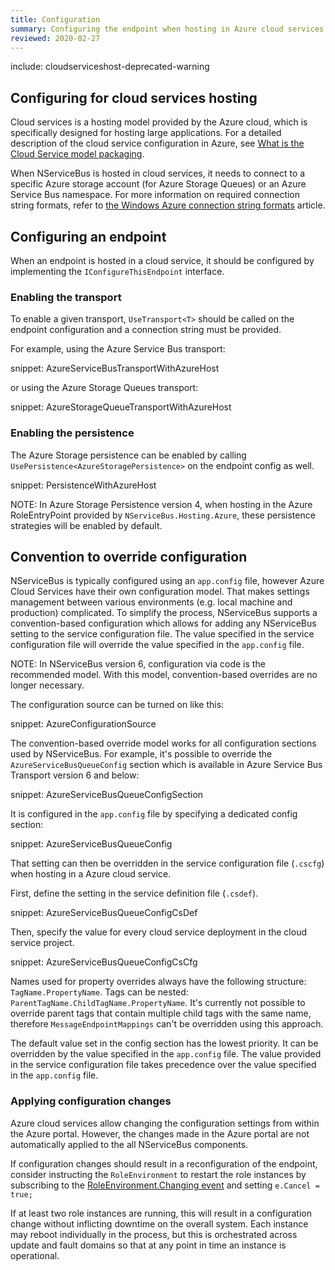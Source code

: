 ```yaml
---
title: Configuration
summary: Configuring the endpoint when hosting in Azure cloud services
reviewed: 2020-02-27
---
```


include: cloudserviceshost-deprecated-warning

## Configuring for cloud services hosting

Cloud services is a hosting model provided by the Azure cloud, which is specifically designed for hosting large applications. For a detailed description of the cloud service configuration in Azure, see [What is the Cloud Service model packaging](https://docs.microsoft.com/en-us/azure/cloud-services/cloud-services-model-and-package).

When NServiceBus is hosted in cloud services, it needs to connect to a specific Azure storage account (for Azure Storage Queues) or an Azure Service Bus namespace. For more information on required connection string formats, refer to [the Windows Azure connection string formats](https://www.connectionstrings.com/windows-azure/) article.


## Configuring an endpoint

When an endpoint is hosted in a cloud service, it should be configured by implementing the `IConfigureThisEndpoint` interface.


### Enabling the transport

To enable a given transport, `UseTransport<T>` should be called on the endpoint configuration and a connection string must be provided.

For example, using the Azure Service Bus transport:

snippet: AzureServiceBusTransportWithAzureHost

or using the Azure Storage Queues transport:

snippet: AzureStorageQueueTransportWithAzureHost


### Enabling the persistence

The Azure Storage persistence can be enabled by calling `UsePersistence<AzureStoragePersistence>` on the endpoint config as well.

snippet: PersistenceWithAzureHost

NOTE: In Azure Storage Persistence version 4, when hosting in the Azure RoleEntryPoint provided by `NServiceBus.Hosting.Azure`, these persistence strategies will be enabled by default.


## Convention to override configuration

NServiceBus is typically configured using an `app.config` file, however Azure Cloud Services have their own configuration model. That makes settings management between various environments (e.g. local machine and production) complicated. To simplify the process, NServiceBus supports a convention-based configuration which allows for adding any NServiceBus setting to the service configuration file. The value specified in the service configuration file will override the value specified in the `app.config` file.

NOTE: In NServiceBus version 6, configuration via code is the recommended model. With this model, convention-based overrides are no longer necessary.

The configuration source can be turned on like this:

snippet: AzureConfigurationSource

The convention-based override model works for all configuration sections used by NServiceBus. For example, it's possible to override the `AzureServiceBusQueueConfig` section which is available in Azure Service Bus Transport version 6 and below:

snippet: AzureServiceBusQueueConfigSection

It is configured in the `app.config` file by specifying a dedicated config section:

snippet: AzureServiceBusQueueConfig

That setting can then be overridden in the service configuration file (`.cscfg`) when hosting in a Azure cloud service.

First, define the setting in the service definition file (`.csdef`).

snippet: AzureServiceBusQueueConfigCsDef

Then, specify the value for every cloud service deployment in the cloud service project.

snippet: AzureServiceBusQueueConfigCsCfg

Names used for property overrides always have the following structure:  `TagName.PropertyName`. Tags can be nested: `ParentTagName.ChildTagName.PropertyName`. It's currently not possible to override parent tags that contain multiple child tags with the same name, therefore `MessageEndpointMappings` can't be overridden using this approach.

The default value set in the config section has the lowest priority. It can be overridden by the value specified in the `app.config` file. The value provided in the service configuration file takes precedence over the value specified in the `app.config` file.


### Applying configuration changes

Azure cloud services allow changing the configuration settings from within the Azure portal. However, the changes made in the Azure portal are not automatically applied to the all NServiceBus components.

If configuration changes should result in a reconfiguration of the endpoint, consider instructing the `RoleEnvironment` to restart the role instances by subscribing to the [RoleEnvironment.Changing event](https://msdn.microsoft.com/en-us/library/microsoft.windowsazure.serviceruntime.roleenvironment.changing.aspx) and setting `e.Cancel = true;`

If at least two role instances are running, this will result in a configuration change without inflicting downtime on the overall system. Each instance may reboot individually in the process, but this is orchestrated across update and fault domains so that at any point in time an instance is operational.